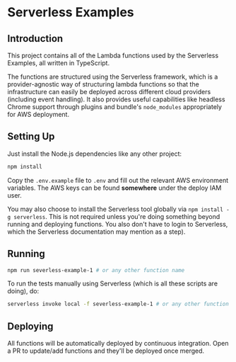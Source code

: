 # Serverless Examples

## Introduction

This project contains all of the Lambda functions used by the Serverless Examples, all written in TypeScript. 

The functions are structured using the Serverless framework, which is a provider-agnostic way of structuring lambda functions so that the infrastructure can easily be deployed across different cloud providers (including event handling). It also provides useful capabilities like headless Chrome support through plugins and bundle's `node_modules` appropriately for AWS deployment.

## Setting Up

Just install the Node.js dependencies like any other project:

```sh
npm install
```

Copy the `.env.example` file to `.env` and fill out the relevant AWS environment variables.
The AWS keys can be found __somewhere__ under the deploy IAM user.

You may also choose to install the Serverless tool globally via `npm install -g serverless`.
This is not required unless you're doing something beyond running and deploying functions.
You also don't have to login to Serverless, which the Serverless documentation may mention as a step).

## Running

```sh
npm run severless-example-1 # or any other function name
```

To run the tests manually using Serverless (which is all these scripts are doing), do:

```sh
serverless invoke local -f severless-example-1 # or any other function
```

## Deploying

All functions will be automatically deployed by continuous integration. Open a PR to
update/add functions and they'll be deployed once merged.
